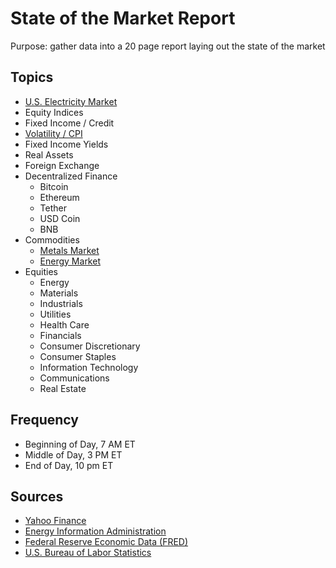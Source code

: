 # State of the Market Report
Purpose: gather data into a 20 page report laying out the state of the market

## Topics
- [U.S. Electricity Market](https://github.com/aangelsalazarr/SoM-Report/tree/main/energyInformationAdministration)
- Equity Indices
- Fixed Income / Credit
- [Volatility / CPI](https://github.com/aangelsalazarr/SoM-Report/blob/main/market/volatility_and_cpi.py)
- Fixed Income Yields
- Real Assets
- Foreign Exchange
- Decentralized Finance
    - Bitcoin
    - Ethereum
    - Tether
    - USD Coin
    - BNB
- Commodities
    - [Metals Market](https://github.com/aangelsalazarr/SoM-Report/blob/main/market/commodities_metals.py)
    - [Energy Market](https://github.com/aangelsalazarr/SoM-Report/blob/main/market/commodities_energy.py)
- Equities
    - Energy
    - Materials
    - Industrials
    - Utilities
    - Health Care
    - Financials
    - Consumer Discretionary
    - Consumer Staples
    - Information Technology
    - Communications
    - Real Estate
    
## Frequency
- Beginning of Day, 7 AM ET
- Middle of Day, 3 PM ET
- End of Day, 10 pm ET

## Sources
- [Yahoo Finance](https://finance.yahoo.com/)
- [Energy Information Administration](https://www.eia.gov/)
- [Federal Reserve Economic Data (FRED)](https://fred.stlouisfed.org/)
- [U.S. Bureau of Labor Statistics](https://www.bls.gov/)
